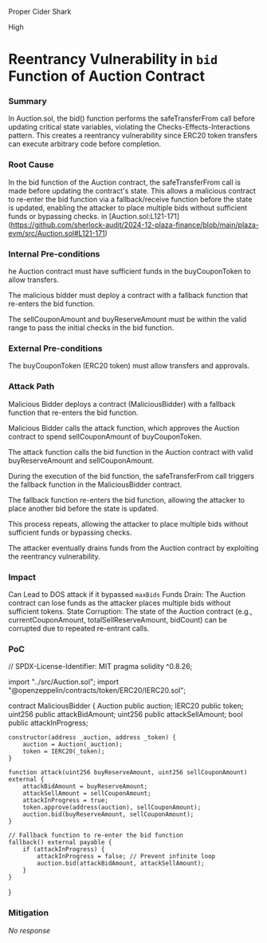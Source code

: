 Proper Cider Shark

High

# Reentrancy Vulnerability in `bid` Function of Auction Contract

### Summary

In Auction.sol, the bid() function performs the safeTransferFrom call before updating critical state variables, violating the Checks-Effects-Interactions pattern. This creates a reentrancy vulnerability since ERC20 token transfers can execute arbitrary code before completion.

### Root Cause

In the bid function of the Auction contract, the safeTransferFrom call is made before updating the contract's state. This allows a malicious contract to re-enter the bid function via a fallback/receive function before the state is updated, enabling the attacker to place multiple bids without sufficient funds or bypassing checks.
in [Auction.sol:L121-171] (https://github.com/sherlock-audit/2024-12-plaza-finance/blob/main/plaza-evm/src/Auction.sol#L121-171) 

### Internal Pre-conditions

he Auction contract must have sufficient funds in the buyCouponToken to allow transfers.

The malicious bidder must deploy a contract with a fallback function that re-enters the bid function.

The sellCouponAmount and buyReserveAmount must be within the valid range to pass the initial checks in the bid function.

### External Pre-conditions

The buyCouponToken (ERC20 token) must allow transfers and approvals.



### Attack Path

Malicious Bidder deploys a contract (MaliciousBidder) with a fallback function that re-enters the bid function.

Malicious Bidder calls the attack function, which approves the Auction contract to spend sellCouponAmount of buyCouponToken.

The attack function calls the bid function in the Auction contract with valid buyReserveAmount and sellCouponAmount.

During the execution of the bid function, the safeTransferFrom call triggers the fallback function in the MaliciousBidder contract.

The fallback function re-enters the bid function, allowing the attacker to place another bid before the state is updated.

This process repeats, allowing the attacker to place multiple bids without sufficient funds or bypassing checks.

The attacker eventually drains funds from the Auction contract by exploiting the reentrancy vulnerability.

### Impact

Can Lead to DOS attack if it bypassed `maxBids`
Funds Drain: The Auction contract can lose funds as the attacker places multiple bids without sufficient tokens.
State Corruption: The state of the Auction contract (e.g., currentCouponAmount, totalSellReserveAmount, bidCount) can be corrupted due to repeated re-entrant calls.



### PoC

// SPDX-License-Identifier: MIT
pragma solidity ^0.8.26;

import "../src/Auction.sol";
import "@openzeppelin/contracts/token/ERC20/IERC20.sol";

contract MaliciousBidder {
    Auction public auction;
    IERC20 public token;
    uint256 public attackBidAmount;
    uint256 public attackSellAmount;
    bool public attackInProgress;

    constructor(address _auction, address _token) {
        auction = Auction(_auction);
        token = IERC20(_token);
    }

    function attack(uint256 buyReserveAmount, uint256 sellCouponAmount) external {
        attackBidAmount = buyReserveAmount;
        attackSellAmount = sellCouponAmount;
        attackInProgress = true;
        token.approve(address(auction), sellCouponAmount);
        auction.bid(buyReserveAmount, sellCouponAmount);
    }

    // Fallback function to re-enter the bid function
    fallback() external payable {
        if (attackInProgress) {
            attackInProgress = false; // Prevent infinite loop
            auction.bid(attackBidAmount, attackSellAmount);
        }
    }
}

### Mitigation

_No response_